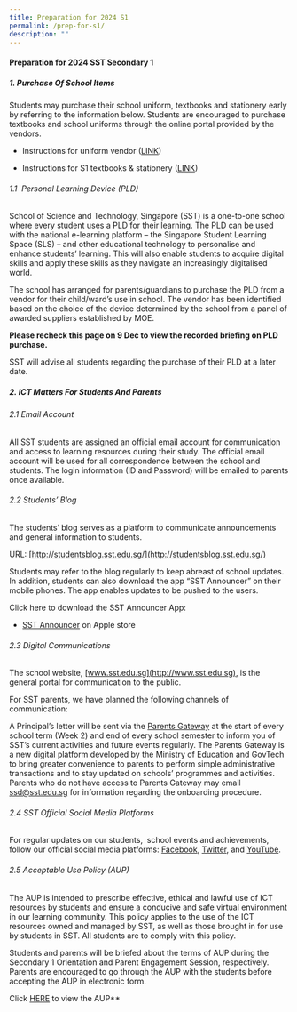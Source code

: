 ```yaml
---
title: Preparation for 2024 S1
permalink: /prep-for-s1/
description: ""
---
```

#### Preparation for 2024 SST Secondary 1




##### 1. Purchase Of School Items

Students may purchase their school uniform, textbooks and stationery early by referring to the information below. Students are encouraged to purchase textbooks and school uniforms through the online portal provided by the vendors.

*   Instructions for uniform vendor ([LINK](/files/Preparation%20for%20S1/sst%20sale%20schedule%20ey23%20.pdf))
    
*   Instructions for S1 textbooks & stationery ([LINK](/files/Preparation%20for%20S1/school%20of%20science%20&%20technology%20booklist%202024%203rd%20draft%20revised%20sec%201.pdf))
   
###### 1.1  Personal Learning Device (PLD)

School of Science and Technology, Singapore (SST) is a one-to-one school where every student uses a PLD for their learning. The PLD can be used with the national e-learning platform – the Singapore Student Learning Space (SLS) – and other educational technology to personalise and enhance students’ learning. This will also enable students to acquire digital skills and apply these skills as they navigate an increasingly digitalised world.

The school has arranged for parents/guardians to purchase the PLD from a vendor for their child/ward’s use in school. The vendor has been identified based on the choice of the device determined by the school from a panel of awarded suppliers established by MOE. 

**Please recheck this page on 9 Dec to view the recorded briefing on PLD purchase.**

SST will advise all students regarding the purchase of their PLD at a later date.

##### 2. ICT Matters For Students And Parents

###### 2.1 Email Account
All SST students are assigned an official email account for communication and access to learning resources during their study. The official email account will be used for all correspondence between the school and students. The login information (ID and Password) will be emailed to parents once available.

###### 2.2 	Students’ Blog

The students’ blog serves as a platform to communicate announcements and general information to students. 

URL: [http://studentsblog.sst.edu.sg/](http://studentsblog.sst.edu.sg/)

Students may refer to the blog regularly to keep abreast of school updates. In addition, students can also download the app “SST Announcer” on their mobile phones. The app enables updates to be pushed to the users.

Click here to download the SST Announcer App:
* [SST Announcer](https://apps.apple.com/sg/app/sst-announcer/id683929182) on Apple store

###### 2.3 Digital Communications

The school website, [www.sst.edu.sg](http://www.sst.edu.sg), is the general portal for communication to the public. 

For SST parents, we have planned the following channels of communication: 

A Principal’s letter will be sent via the [Parents Gateway](https://pg.moe.edu.sg/) at the start of every school term (Week 2) and end of every school semester to inform you of SST’s current activities and future events regularly. The Parents Gateway is a new digital platform developed by the Ministry of Education and GovTech to bring greater convenience to parents to perform simple administrative transactions and to stay updated on schools’ programmes and activities. Parents who do not have access to Parents Gateway may email [ssd@sst.edu.sg](mailto:ssd@sst.edu.sg) for information regarding the onboarding procedure.

###### 2.4 SST Official Social Media Platforms

For regular updates on our students,  school events and achievements, follow our official social media platforms: [Facebook](https://www.facebook.com/ssts.1technologydrive/), [Twitter](https://twitter.com/SSTSingapore?lang=en), and [YouTube](https://www.youtube.com/user/SSTSingapore).

###### 2.5 Acceptable Use Policy (AUP)

The AUP is intended to prescribe effective, ethical and lawful use of ICT resources by students and ensure a conducive and safe virtual environment in our learning community. This policy applies to the use of the ICT resources owned and managed by SST, as well as those brought in for use by students in SST. All students are to comply with this policy. 

Students and parents will be briefed about the terms of AUP during the Secondary 1 Orientation and Parent Engagement Session, respectively. Parents are encouraged to go through the AUP with the students before accepting the AUP in electronic form. 

Click [HERE](http://studentsblog.sst.edu.sg/p/acceptable-use-policy-aup.html) to view the AUP**